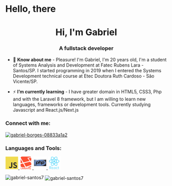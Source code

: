 <h1>Hello, there</h1>
<h1 align="center">Hi, I'm Gabriel</h1>
<h3 align="center">A fullstack developer</h3>

- 📄 **Know about me** - Pleasure! I'm Gabriel, I'm 20 years old, I'm a student of Systems Analysis and Development at Fatec Rubens Lara - Santos/SP. I started programming in 2019 when I entered the Systems Development technical course at Etec Doutora Ruth Cardoso - São Vicente/SP.

- ⚡ **I’m currently learning** - I have greater domain in HTML5, CSS3, Php and with the Laravel 8 framework, but I am willing to learn new languages, frameworks or development tools. Currently studying Javascript and React.js/Next.js

<h3 align="left">Connect with me:</h3>
<p align="left">
<a href="https://linkedin.com/in/gabriel-borges-08833a1a2" target="blank"><img align="center" src="https://raw.githubusercontent.com/rahuldkjain/github-profile-readme-generator/master/src/images/icons/Social/linked-in-alt.svg" alt="gabriel-borges-08833a1a2" height="30" width="40" /></a>
</p>

<h3 align="left">Languages and Tools:</h3>
<p align="left"> <a href="https://developer.mozilla.org/en-US/docs/Web/JavaScript" target="_blank"> <img src="https://raw.githubusercontent.com/devicons/devicon/master/icons/javascript/javascript-original.svg" alt="javascript" width="40" height="40"/> </a> <a href="https://laravel.com/" target="_blank"> <img src="https://raw.githubusercontent.com/devicons/devicon/master/icons/laravel/laravel-plain-wordmark.svg" alt="laravel" width="40" height="40"/> </a> <a href="https://www.php.net" target="_blank"> <img src="https://raw.githubusercontent.com/devicons/devicon/master/icons/php/php-original.svg" alt="php" width="40" height="40"/> </a> <a href="https://reactjs.org/" target="_blank"> <img src="https://raw.githubusercontent.com/devicons/devicon/master/icons/react/react-original-wordmark.svg" alt="react" width="40" height="40"/> </a> </p>

<p><img align="left" src="https://github-readme-stats.vercel.app/api/top-langs?username=gabriel-santos7&show_icons=true&theme=dracula&locale=en&layout=compact" alt="gabriel-santos7" /></p>

<p>&nbsp;<img align="center" src="https://github-readme-stats.vercel.app/api?username=gabriel-santos7&show_icons=true&theme=dracula&locale=en" alt="gabriel-santos7" /></p>
